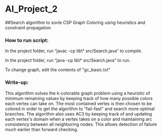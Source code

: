 # AI_Project_2
##Search algorithm to sovle CSP Graph Coloring using heuristics and constraint propagation

### How to run script:
In the project folder, run “javac -cp lib\\* src/Search.java” to compile.

In the project folder, run “java -cp lib\\* src/Search.java” to run.

To change graph, edit the contents of "gc_basic.txt"

### Write-up:

This algorithm solves the k-colorable graph problem using a heuristic of 
minimum remaining values by keeping track of how many possible colors each 
vertex can take on. The most contained vertex is then chosen to be colored 
in order to get the algorithm to "fail-fast" and search more optimal 
branches. The algorithm also uses AC3 by keeping track of and updating each 
vertex's domain when a vertex takes on a color and maintaining arc 
consistency between all neighboring nodes. This allows detection of failure 
much earlier than forward checking.